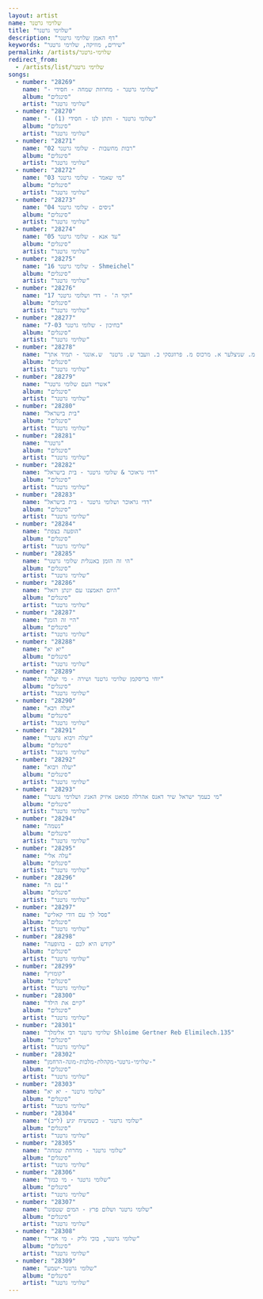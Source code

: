 ```yaml
---
layout: artist
name: שלוימי גרטנר
title: "שלוימי גרטנר"
description: "דף האמן שלוימי גרטנר"
keywords: "שירים, מוזיקה, שלוימי גרטנר"
permalink: /artists/שלוימי-גרטנר
redirect_from:
  - /artists/list/שלוימי גרטנר
songs:
  - number: "28269"
    name: "- שלוימי גרטנר - מחרוזת שמחה - חסידי"
    album: "סינגלים"
    artist: "שלוימי גרטנר"
  - number: "28270"
    name: "- שלומי גרטנר - ותתן לנו - חסידי (1)"
    album: "סינגלים"
    artist: "שלוימי גרטנר"
  - number: "28271"
    name: "02 רבות מחשבות - שלומי גרטנר"
    album: "סינגלים"
    artist: "שלוימי גרטנר"
  - number: "28272"
    name: "03 מי שאמר - שלומי גרטנר"
    album: "סינגלים"
    artist: "שלוימי גרטנר"
  - number: "28273"
    name: "04 ניסים - שלומי גרטנר"
    album: "סינגלים"
    artist: "שלוימי גרטנר"
  - number: "28274"
    name: "05 עד אנא - שלומי גרטנר"
    album: "סינגלים"
    artist: "שלוימי גרטנר"
  - number: "28275"
    name: "16 שלומי גרטנר - Shmeichel"
    album: "סינגלים"
    artist: "שלוימי גרטנר"
  - number: "28276"
    name: "17 וקוי ה' - דדי ושלומי גרטנר"
    album: "סינגלים"
    artist: "שלוימי גרטנר"
  - number: "28277"
    name: "7-03 בחיכון - שלומי גרטנר"
    album: "סינגלים"
    artist: "שלוימי גרטנר"
  - number: "28278"
    name: "א. פריד, י. לפידות מ. שניצלער א. מרכוס מ. פרוזנסקי ב. וועבר ש. גרטנר  ש.אונגר - תמיד אתך"
    album: "סינגלים"
    artist: "שלוימי גרטנר"
  - number: "28279"
    name: "אשרי העם שלומי גרטנר"
    album: "סינגלים"
    artist: "שלוימי גרטנר"
  - number: "28280"
    name: "בית בישראל"
    album: "סינגלים"
    artist: "שלוימי גרטנר"
  - number: "28281"
    name: "גרטנר"
    album: "סינגלים"
    artist: "שלוימי גרטנר"
  - number: "28282"
    name: "דדי גראוכר & שלומי גרטנר - בית בישראל"
    album: "סינגלים"
    artist: "שלוימי גרטנר"
  - number: "28283"
    name: "דדי גראוכר ושלומי גרטנר - בית בישראל"
    album: "סינגלים"
    artist: "שלוימי גרטנר"
  - number: "28284"
    name: "הופעה בצפת"
    album: "סינגלים"
    artist: "שלוימי גרטנר"
  - number: "28285"
    name: "הי זה הזמן באנגלית שלומי גרטנר"
    album: "סינגלים"
    artist: "שלוימי גרטנר"
  - number: "28286"
    name: "היום תאמצנו עם יונתן רזאל"
    album: "סינגלים"
    artist: "שלוימי גרטנר"
  - number: "28287"
    name: "היי זה הזמן"
    album: "סינגלים"
    artist: "שלוימי גרטנר"
  - number: "28288"
    name: "יא יא"
    album: "סינגלים"
    artist: "שלוימי גרטנר"
  - number: "28289"
    name: "יוחי בריסקמן שלוימי גרטנר ושירה - מי יעלה"
    album: "סינגלים"
    artist: "שלוימי גרטנר"
  - number: "28290"
    name: "יעלה ויבא"
    album: "סינגלים"
    artist: "שלוימי גרטנר"
  - number: "28291"
    name: "יעלה ויבוא גרטנר"
    album: "סינגלים"
    artist: "שלוימי גרטנר"
  - number: "28292"
    name: "יעלה ויבוא"
    album: "סינגלים"
    artist: "שלוימי גרטנר"
  - number: "28293"
    name: "מי כעמך ישראל שיר דאנס אהרלה סמאט איזיק האניג ושלוימי גרטנר"
    album: "סינגלים"
    artist: "שלוימי גרטנר"
  - number: "28294"
    name: "נשמה"
    album: "סינגלים"
    artist: "שלוימי גרטנר"
  - number: "28295"
    name: "עלה אלי"
    album: "סינגלים"
    artist: "שלוימי גרטנר"
  - number: "28296"
    name: "עם ה'"
    album: "סינגלים"
    artist: "שלוימי גרטנר"
  - number: "28297"
    name: "פסל לך עם דודי קאליש"
    album: "סינגלים"
    artist: "שלוימי גרטנר"
  - number: "28298"
    name: "קודש היא לכם - בהופעה"
    album: "סינגלים"
    artist: "שלוימי גרטנר"
  - number: "28299"
    name: "קומזיץ"
    album: "סינגלים"
    artist: "שלוימי גרטנר"
  - number: "28300"
    name: "קיים את הילד"
    album: "סינגלים"
    artist: "שלוימי גרטנר"
  - number: "28301"
    name: "שלוימי גרטנר רבי אלימלך Shloime Gertner Reb Elimilech.135"
    album: "סינגלים"
    artist: "שלוימי גרטנר"
  - number: "28302"
    name: "שלוימי-גרטנר-מקהלת-מלכות-מונה-הרחמן-"
    album: "סינגלים"
    artist: "שלוימי גרטנר"
  - number: "28303"
    name: "שלומי גרטנר - יא יא"
    album: "סינגלים"
    artist: "שלוימי גרטנר"
  - number: "28304"
    name: "שלומי גרטנר - כשמשיח יגיע (לייב)"
    album: "סינגלים"
    artist: "שלוימי גרטנר"
  - number: "28305"
    name: "שלומי גרטנר - מחרוזת שמחה"
    album: "סינגלים"
    artist: "שלוימי גרטנר"
  - number: "28306"
    name: "שלומי גרטנר - מי כמוך"
    album: "סינגלים"
    artist: "שלוימי גרטנר"
  - number: "28307"
    name: "שלומי גרטנר ושלום פרץ - המים שטפונו"
    album: "סינגלים"
    artist: "שלוימי גרטנר"
  - number: "28308"
    name: "שלומי גרטנר, בוכי גליק - מי אדיר"
    album: "סינגלים"
    artist: "שלוימי גרטנר"
  - number: "28309"
    name: "שלומי גרטנר-ישמע"
    album: "סינגלים"
    artist: "שלוימי גרטנר"
---
```

